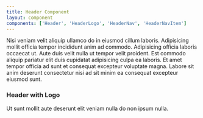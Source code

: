 ```yaml
---
title: Header Component
layout: component
components: ['Header', 'HeaderLogo', 'HeaderNav', 'HeaderNavItem']
---
```


<script>
  import { Preview } from '$lib/components'
</script>

Nisi veniam velit aliquip ullamco do in eiusmod cillum laboris. Adipisicing mollit officia tempor incididunt anim ad commodo. Adipisicing officia laboris occaecat ut. Aute duis velit nulla ut tempor velit proident. Est commodo aliquip pariatur elit duis cupidatat adipisicing culpa ea laboris. Et amet tempor officia ad sunt et consequat excepteur voluptate magna. Labore sit anim deserunt consectetur nisi ad sit minim ea consequat excepteur eiusmod sunt.

### Header with Logo

Ut sunt mollit aute deserunt elit veniam nulla do non ipsum nulla.

<FileSource src="/framed/Header" />
